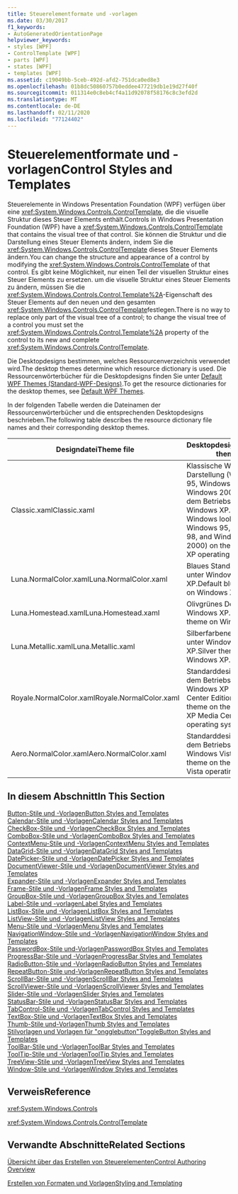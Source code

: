 ```yaml
---
title: Steuerelementformate und -vorlagen
ms.date: 03/30/2017
f1_keywords:
- AutoGeneratedOrientationPage
helpviewer_keywords:
- styles [WPF]
- ControlTemplate [WPF]
- parts [WPF]
- states [WPF]
- templates [WPF]
ms.assetid: c19049bb-5ceb-492d-afd2-751dca0ed8e3
ms.openlocfilehash: 01b8dc50860757b0eddee477219db1e19d27f40f
ms.sourcegitcommit: 011314e0c8eb4cf4a11d92078f58176c8c3efd2d
ms.translationtype: MT
ms.contentlocale: de-DE
ms.lasthandoff: 02/11/2020
ms.locfileid: "77124402"
---
```

# <a name="control-styles-and-templates"></a><span data-ttu-id="85aa4-102">Steuerelementformate und -vorlagen</span><span class="sxs-lookup"><span data-stu-id="85aa4-102">Control Styles and Templates</span></span>
<span data-ttu-id="85aa4-103">Steuerelemente in Windows Presentation Foundation (WPF) verfügen über eine <xref:System.Windows.Controls.ControlTemplate>, die die visuelle Struktur dieses Steuer Elements enthält.</span><span class="sxs-lookup"><span data-stu-id="85aa4-103">Controls in Windows Presentation Foundation (WPF) have a <xref:System.Windows.Controls.ControlTemplate> that contains the visual tree of that control.</span></span> <span data-ttu-id="85aa4-104">Sie können die Struktur und die Darstellung eines Steuer Elements ändern, indem Sie die <xref:System.Windows.Controls.ControlTemplate> dieses Steuer Elements ändern.</span><span class="sxs-lookup"><span data-stu-id="85aa4-104">You can change the structure and appearance of a control by modifying the <xref:System.Windows.Controls.ControlTemplate> of that control.</span></span> <span data-ttu-id="85aa4-105">Es gibt keine Möglichkeit, nur einen Teil der visuellen Struktur eines Steuer Elements zu ersetzen. um die visuelle Struktur eines Steuer Elements zu ändern, müssen Sie die <xref:System.Windows.Controls.Control.Template%2A>-Eigenschaft des Steuer Elements auf den neuen und den gesamten <xref:System.Windows.Controls.ControlTemplate>festlegen.</span><span class="sxs-lookup"><span data-stu-id="85aa4-105">There is no way to replace only part of the visual tree of a control; to change the visual tree of a control you must set the <xref:System.Windows.Controls.Control.Template%2A> property of the control to its new and complete <xref:System.Windows.Controls.ControlTemplate>.</span></span>  
  
 <span data-ttu-id="85aa4-106">Die Desktopdesigns bestimmen, welches Ressourcenverzeichnis verwendet wird.</span><span class="sxs-lookup"><span data-stu-id="85aa4-106">The desktop themes determine which resource dictionary is used.</span></span> <span data-ttu-id="85aa4-107">Die Ressourcenwörterbücher für die Desktopdesigns finden Sie unter [Default WPF Themes (Standard-WPF-Designs)](https://github.com/Microsoft/WPF-Samples/tree/master/Graphics/2DTransforms).</span><span class="sxs-lookup"><span data-stu-id="85aa4-107">To get the resource dictionaries for the desktop themes, see [Default WPF Themes](https://github.com/Microsoft/WPF-Samples/tree/master/Graphics/2DTransforms).</span></span>  
  
 <span data-ttu-id="85aa4-108">In der folgenden Tabelle werden die Dateinamen der Ressourcenwörterbücher und die entsprechenden Desktopdesigns beschrieben.</span><span class="sxs-lookup"><span data-stu-id="85aa4-108">The following table describes the resource dictionary file names and their corresponding desktop themes.</span></span>  
  
|<span data-ttu-id="85aa4-109">Designdatei</span><span class="sxs-lookup"><span data-stu-id="85aa4-109">Theme file</span></span>|<span data-ttu-id="85aa4-110">Desktopdesign</span><span class="sxs-lookup"><span data-stu-id="85aa4-110">Desktop theme</span></span>|  
|----------------|-------------------|  
|<span data-ttu-id="85aa4-111">Classic.xaml</span><span class="sxs-lookup"><span data-stu-id="85aa4-111">Classic.xaml</span></span>|<span data-ttu-id="85aa4-112">Klassische Windows-Darstellung (Windows 95, Windows 98 und Windows 2000) auf dem Betriebssystem Windows XP...</span><span class="sxs-lookup"><span data-stu-id="85aa4-112">Classic Windows look (from Windows 95, Windows 98, and Windows 2000) on the Windows XP operating system..</span></span>|  
|<span data-ttu-id="85aa4-113">Luna.NormalColor.xaml</span><span class="sxs-lookup"><span data-stu-id="85aa4-113">Luna.NormalColor.xaml</span></span>|<span data-ttu-id="85aa4-114">Blaues Standarddesign unter Windows XP.</span><span class="sxs-lookup"><span data-stu-id="85aa4-114">Default blue theme on Windows XP.</span></span>|  
|<span data-ttu-id="85aa4-115">Luna.Homestead.xaml</span><span class="sxs-lookup"><span data-stu-id="85aa4-115">Luna.Homestead.xaml</span></span>|<span data-ttu-id="85aa4-116">Olivgrünes Design unter Windows XP.</span><span class="sxs-lookup"><span data-stu-id="85aa4-116">Olive theme on Windows XP.</span></span>|  
|<span data-ttu-id="85aa4-117">Luna.Metallic.xaml</span><span class="sxs-lookup"><span data-stu-id="85aa4-117">Luna.Metallic.xaml</span></span>|<span data-ttu-id="85aa4-118">Silberfarbenes Design unter Windows XP.</span><span class="sxs-lookup"><span data-stu-id="85aa4-118">Silver theme on Windows XP.</span></span>|  
|<span data-ttu-id="85aa4-119">Royale.NormalColor.xaml</span><span class="sxs-lookup"><span data-stu-id="85aa4-119">Royale.NormalColor.xaml</span></span>|<span data-ttu-id="85aa4-120">Standarddesign auf dem Betriebssystem Windows XP Media Center Edition.</span><span class="sxs-lookup"><span data-stu-id="85aa4-120">Default theme on the Windows XP Media Center Edition operating system.</span></span>|  
|<span data-ttu-id="85aa4-121">Aero.NormalColor.xaml</span><span class="sxs-lookup"><span data-stu-id="85aa4-121">Aero.NormalColor.xaml</span></span>|<span data-ttu-id="85aa4-122">Standarddesign auf dem Betriebssystem Windows Vista.</span><span class="sxs-lookup"><span data-stu-id="85aa4-122">Default theme on the Windows Vista operating system.</span></span>|  
  
## <a name="in-this-section"></a><span data-ttu-id="85aa4-123">In diesem Abschnitt</span><span class="sxs-lookup"><span data-stu-id="85aa4-123">In This Section</span></span>  
 [<span data-ttu-id="85aa4-124">Button-Stile und -Vorlagen</span><span class="sxs-lookup"><span data-stu-id="85aa4-124">Button Styles and Templates</span></span>](button-styles-and-templates.md)  
 [<span data-ttu-id="85aa4-125">Calendar-Stile und -Vorlagen</span><span class="sxs-lookup"><span data-stu-id="85aa4-125">Calendar Styles and Templates</span></span>](calendar-styles-and-templates.md)  
 [<span data-ttu-id="85aa4-126">CheckBox-Stile und -Vorlagen</span><span class="sxs-lookup"><span data-stu-id="85aa4-126">CheckBox Styles and Templates</span></span>](checkbox-styles-and-templates.md)  
 [<span data-ttu-id="85aa4-127">ComboBox-Stile und -Vorlagen</span><span class="sxs-lookup"><span data-stu-id="85aa4-127">ComboBox Styles and Templates</span></span>](combobox-styles-and-templates.md)  
 [<span data-ttu-id="85aa4-128">ContextMenu-Stile und -Vorlagen</span><span class="sxs-lookup"><span data-stu-id="85aa4-128">ContextMenu Styles and Templates</span></span>](contextmenu-styles-and-templates.md)  
 [<span data-ttu-id="85aa4-129">DataGrid-Stile und -Vorlagen</span><span class="sxs-lookup"><span data-stu-id="85aa4-129">DataGrid Styles and Templates</span></span>](datagrid-styles-and-templates.md)  
 [<span data-ttu-id="85aa4-130">DatePicker-Stile und -Vorlagen</span><span class="sxs-lookup"><span data-stu-id="85aa4-130">DatePicker Styles and Templates</span></span>](datepicker-styles-and-templates.md)  
 [<span data-ttu-id="85aa4-131">DocumentViewer-Stile und -Vorlagen</span><span class="sxs-lookup"><span data-stu-id="85aa4-131">DocumentViewer Styles and Templates</span></span>](documentviewer-styles-and-templates.md)  
 [<span data-ttu-id="85aa4-132">Expander-Stile und -Vorlagen</span><span class="sxs-lookup"><span data-stu-id="85aa4-132">Expander Styles and Templates</span></span>](expander-styles-and-templates.md)  
 [<span data-ttu-id="85aa4-133">Frame-Stile und -Vorlagen</span><span class="sxs-lookup"><span data-stu-id="85aa4-133">Frame Styles and Templates</span></span>](frame-styles-and-templates.md)  
 [<span data-ttu-id="85aa4-134">GroupBox-Stile und -Vorlagen</span><span class="sxs-lookup"><span data-stu-id="85aa4-134">GroupBox Styles and Templates</span></span>](groupbox-styles-and-templates.md)  
 [<span data-ttu-id="85aa4-135">Label-Stile und -vorlagen</span><span class="sxs-lookup"><span data-stu-id="85aa4-135">Label Styles and Templates</span></span>](label-styles-and-templates.md)  
 [<span data-ttu-id="85aa4-136">ListBox-Stile und -Vorlagen</span><span class="sxs-lookup"><span data-stu-id="85aa4-136">ListBox Styles and Templates</span></span>](listbox-styles-and-templates.md)  
 [<span data-ttu-id="85aa4-137">ListView-Stile und -Vorlagen</span><span class="sxs-lookup"><span data-stu-id="85aa4-137">ListView Styles and Templates</span></span>](listview-styles-and-templates.md)  
 [<span data-ttu-id="85aa4-138">Menu-Stile und -Vorlagen</span><span class="sxs-lookup"><span data-stu-id="85aa4-138">Menu Styles and Templates</span></span>](menu-styles-and-templates.md)  
 [<span data-ttu-id="85aa4-139">NavigationWindow-Stile und -Vorlagen</span><span class="sxs-lookup"><span data-stu-id="85aa4-139">NavigationWindow Styles and Templates</span></span>](navigationwindow-styles-and-templates.md)  
 [<span data-ttu-id="85aa4-140">PasswordBox-Stile und-Vorlagen</span><span class="sxs-lookup"><span data-stu-id="85aa4-140">PasswordBox Styles and Templates</span></span>](passwordbox-styles-and-templates.md)  
 [<span data-ttu-id="85aa4-141">ProgressBar-Stile und -Vorlagen</span><span class="sxs-lookup"><span data-stu-id="85aa4-141">ProgressBar Styles and Templates</span></span>](progressbar-styles-and-templates.md)  
 [<span data-ttu-id="85aa4-142">RadioButton-Stile und -Vorlagen</span><span class="sxs-lookup"><span data-stu-id="85aa4-142">RadioButton Styles and Templates</span></span>](radiobutton-styles-and-templates.md)  
 [<span data-ttu-id="85aa4-143">RepeatButton-Stile und-Vorlagen</span><span class="sxs-lookup"><span data-stu-id="85aa4-143">RepeatButton Styles and Templates</span></span>](repeatbutton-styles-and-templates.md)  
 [<span data-ttu-id="85aa4-144">ScrollBar-Stile und -Vorlagen</span><span class="sxs-lookup"><span data-stu-id="85aa4-144">ScrollBar Styles and Templates</span></span>](scrollbar-styles-and-templates.md)  
 [<span data-ttu-id="85aa4-145">ScrollViewer-Stile und -Vorlagen</span><span class="sxs-lookup"><span data-stu-id="85aa4-145">ScrollViewer Styles and Templates</span></span>](scrollviewer-styles-and-templates.md)  
 [<span data-ttu-id="85aa4-146">Slider-Stile und -Vorlagen</span><span class="sxs-lookup"><span data-stu-id="85aa4-146">Slider Styles and Templates</span></span>](slider-styles-and-templates.md)  
 [<span data-ttu-id="85aa4-147">StatusBar-Stile und -Vorlagen</span><span class="sxs-lookup"><span data-stu-id="85aa4-147">StatusBar Styles and Templates</span></span>](statusbar-styles-and-templates.md)  
 [<span data-ttu-id="85aa4-148">TabControl-Stile und -Vorlagen</span><span class="sxs-lookup"><span data-stu-id="85aa4-148">TabControl Styles and Templates</span></span>](tabcontrol-styles-and-templates.md)  
 [<span data-ttu-id="85aa4-149">TextBox-Stile und -Vorlagen</span><span class="sxs-lookup"><span data-stu-id="85aa4-149">TextBox Styles and Templates</span></span>](textbox-styles-and-templates.md)  
 [<span data-ttu-id="85aa4-150">Thumb-Stile und-Vorlagen</span><span class="sxs-lookup"><span data-stu-id="85aa4-150">Thumb Styles and Templates</span></span>](thumb-styles-and-templates.md)  
 [<span data-ttu-id="85aa4-151">Stilvorlagen und Vorlagen für "ongglebutton"</span><span class="sxs-lookup"><span data-stu-id="85aa4-151">ToggleButton Styles and Templates</span></span>](togglebutton-styles-and-templates.md)  
 [<span data-ttu-id="85aa4-152">ToolBar-Stile und -Vorlagen</span><span class="sxs-lookup"><span data-stu-id="85aa4-152">ToolBar Styles and Templates</span></span>](toolbar-styles-and-templates.md)  
 [<span data-ttu-id="85aa4-153">ToolTip-Stile und -Vorlagen</span><span class="sxs-lookup"><span data-stu-id="85aa4-153">ToolTip Styles and Templates</span></span>](tooltip-styles-and-templates.md)  
 [<span data-ttu-id="85aa4-154">TreeView-Stile und -Vorlagen</span><span class="sxs-lookup"><span data-stu-id="85aa4-154">TreeView Styles and Templates</span></span>](treeview-styles-and-templates.md)  
 [<span data-ttu-id="85aa4-155">Window-Stile und -Vorlagen</span><span class="sxs-lookup"><span data-stu-id="85aa4-155">Window Styles and Templates</span></span>](window-styles-and-templates.md)  
  
## <a name="reference"></a><span data-ttu-id="85aa4-156">Verweis</span><span class="sxs-lookup"><span data-stu-id="85aa4-156">Reference</span></span>  
 <xref:System.Windows.Controls>  
  
 <xref:System.Windows.Controls.ControlTemplate>  
  
## <a name="related-sections"></a><span data-ttu-id="85aa4-157">Verwandte Abschnitte</span><span class="sxs-lookup"><span data-stu-id="85aa4-157">Related Sections</span></span>  
 [<span data-ttu-id="85aa4-158">Übersicht über das Erstellen von Steuerelementen</span><span class="sxs-lookup"><span data-stu-id="85aa4-158">Control Authoring Overview</span></span>](control-authoring-overview.md)  
  
 [<span data-ttu-id="85aa4-159">Erstellen von Formaten und Vorlagen</span><span class="sxs-lookup"><span data-stu-id="85aa4-159">Styling and Templating</span></span>](../../../desktop-wpf/fundamentals/styles-templates-overview.md)
